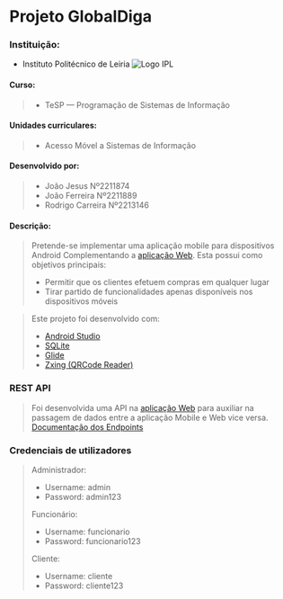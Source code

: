 # Projeto GlobalDiga

### Instituição:

- Instituto Politécnico de Leiria
  ![Logo IPL](https://www.ipleiria.pt/wp-content/uploads/2022/04/estg_h.svg)

#### Curso:

> - TeSP — Programação de Sistemas de Informação

#### Unidades curriculares:

> - Acesso Móvel a Sistemas de Informação

#### Desenvolvido por:

> - João Jesus Nº2211874
> - João Ferreira Nº2211889
> - Rodrigo Carreira Nº2213146

#### Descrição:

> Pretende-se implementar uma aplicação mobile para dispositivos Android
> Complementando a [aplicação Web](https://github.com/RFCarreira33/PSI_PLSI_22-23).
> Esta possui como objetivos principais:
>
> - Permitir que os clientes efetuem compras em qualquer lugar
> - Tirar partido de funcionalidades apenas disponíveis nos dispositivos móveis

> Este projeto foi desenvolvido com:
>
> - [Android Studio](https://developer.android.com/)
> - [SQLite](https://www.sqlite.org/)
> - [Glide](https://github.com/bumptech/glide)
> - [Zxing (QRCode Reader)](https://github.com/zxing-js/library)

### REST API

> Foi desenvolvida uma API na [aplicação Web](https://github.com/RFCarreira33/PSI_PLSI_22-23) para auxiliar na passagem de dados entre a aplicação Mobile e Web vice versa. [Documentação dos Endpoints](https://github.com/RFCarreira33/PSI_PLSI_22-23/tree/development/projeto_final/backend/modules/api)

### Credenciais de utilizadores

> Administrador:
>
> - Username: admin
> - Password: admin123
>
> Funcionário:
>
> - Username: funcionario
> - Password: funcionario123
>
> Cliente:
>
> - Username: cliente
> - Password: cliente123
